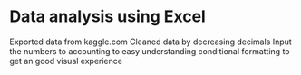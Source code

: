 # Data analysis using Excel
Exported data from kaggle.com
Cleaned data by decreasing decimals 
Input the numbers to accounting to easy understanding
conditional formatting to get an good visual experience
